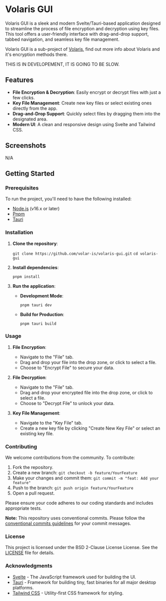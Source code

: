 # Volaris GUI

Volaris GUI is a sleek and modern Svelte/Tauri-based application designed to streamline the process of file encryption and decryption using key files. This tool offers a user-friendly interface with drag-and-drop support, tabbed navigation, and seamless key file management.

Volaris GUI is a sub-project of [Volaris](https://github.com/volar-is/volaris), find out more info about Volaris and it's encryption methods there.

THIS IS IN DEVELOPEMENT, IT IS GOING TO BE SLOW.

## Features

- **File Encryption & Decryption**: Easily encrypt or decrypt files with just a few clicks.
- **Key File Management**: Create new key files or select existing ones directly from the app.
- **Drag-and-Drop Support**: Quickly select files by dragging them into the designated area.
- **Modern UI**: A clean and responsive design using Svelte and Tailwind CSS.

## Screenshots

N/A

## Getting Started

### Prerequisites

To run the project, you'll need to have the following installed:

- [Node.js](https://nodejs.org/) (v16.x or later)
- [Pnpm](https://pnpm.io)
- [Tauri](https://tauri.app/)

### Installation

1. **Clone the repository**:

   `git clone https://github.com/volar-is/volaris-gui.git`
   `cd volaris-gui`

2. **Install dependencies**:

   `pnpm install`

3. **Run the application**:

   - **Development Mode**:

     `pnpm tauri dev`

   - **Build for Production**:

     `pnpm tauri build`

### Usage

1. **File Encryption**:

   - Navigate to the "File" tab.
   - Drag and drop your file into the drop zone, or click to select a file.
   - Choose to "Encrypt File" to secure your data.

2. **File Decryption**:

   - Navigate to the "File" tab.
   - Drag and drop your encrypted file into the drop zone, or click to select a file.
   - Choose to "Decrypt File" to unlock your data.

3. **Key File Management**:

   - Navigate to the "Key File" tab.
   - Create a new key file by clicking "Create New Key File" or select an existing key file.

### Contributing

We welcome contributions from the community. To contribute:

1. Fork the repository.
2. Create a new branch:
   `git checkout -b feature/YourFeature`
3. Make your changes and commit them:
   `git commit -m "feat: Add your feature"`
4. Push to the branch:
   `git push origin feature/YourFeature`
5. Open a pull request.

Please ensure your code adheres to our coding standards and includes appropriate tests.

**Note:** This repository uses conventional commits. Please follow the [conventional commits guidelines](https://www.conventionalcommits.org/en/v1.0.0/) for your commit messages.

### License

This project is licensed under the BSD 2-Clause License License. See the [LICENSE](/LICENSE) file for details.

### Acknowledgments

- [Svelte](https://svelte.dev/) - The JavaScript framework used for building the UI.
- [Tauri](https://tauri.app/) - Framework for building tiny, fast binaries for all major desktop platforms.
- [Tailwind CSS](https://tailwindcss.com/) - Utility-first CSS framework for styling.
